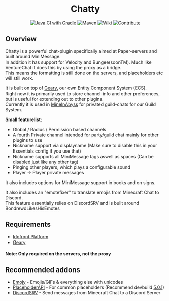 <div style="text-align: center">

# Chatty
[![Java CI with Gradle](https://github.com/MineInAbyss/Chatty/actions/workflows/gradle-ci.yml/badge.svg)](https://github.com/MineInAbyss/Chatty/actions/workflows/gradle-ci.yml)
[![Maven](https://img.shields.io/maven-metadata/v?metadataUrl=https://repo.mineinabyss.com/releases/com/mineinabyss/chatty/maven-metadata.xml)](https://repo.mineinabyss.com/#/releases/com/mineinabyss/chatty)
[![Wiki](https://img.shields.io/badge/-Project%20Wiki-blueviolet?logo=Wikipedia&labelColor=gray)](https://github.com/MineInAbyss/Chatty/wiki)
[![Contribute](https://shields.io/badge/Contribute-e57be5?logo=github%20sponsors&style=flat&logoColor=white)](https://github.com/MineInAbyss/MineInAbyss/wiki/Setup-and-Contribution-Guide)
</div>

## Overview
Chatty is a powerful chat-plugin specifically aimed at Paper-servers and built around MiniMessage.    
In addition it has support for Velocity and Bungee(soonTM). Much like VentureChat it does this by using the proxy as a bridge.  
This means the formatting is still done on the servers, and placeholders etc will still work.  

It is built on top of [Geary](https://github.com/MineInAbyss/Geary), our own Entity Component System (ECS).  
Right now it is primarily used to store channel-info and other preferences, but is useful for extending out to other plugins.  
Currently it is used in [MineInAbyss](https://github.com/MineInAbyss/MineInAbyss) for privated guild-chats for our Guild System.

__Small featurelist:__
- Global / Radius / Permission based channels
- A fourth Private channel intended for party/guild chat mainly for other plugins to use
- Nickname support via displayname (Make sure to disable this in your Essentials config if you use that)
- Nickname supports all MiniMessage tags aswell as spaces (Can be disabled just like any other tag)
- Pinging other players, which plays a configurable sound
- Player -> Player private messages

It also includes options for MiniMessage support in books and on signs.  

It also includes an "emotefixer" to translate emojis from Minecraft Chat to Discord.  
This feature essentially relies on DiscordSRV and is built around BondrewdLikesHisEmotes


## Requirements
- [Idofront Platform](https://github.com/MineInAbyss/Idofront)
- [Geary](https://github.com/MineInAbyss/geary-papermc)  
#### Note: Only required on the servers, not the proxy

## Recommended addons
- [Emojy](https://github.com/MineInAbyss/Emojy) - Emojis/GIFs & everything else with unicodes  
- [PlaceholderAPI](https://github.com/PlaceholderAPI/PlaceholderAPI) - For common placeholders (Recommend devbuild [5.0.1](https://ci.dmulloy2.net/job/ProtocolLib/lastSuccessfulBuild/artifact/target/ProtocolLib.jar))
- [DiscordSRV](https://github.com/DiscordSRV/DiscordSRV) - Send messages from Minecraft Chat to a Discord Server
